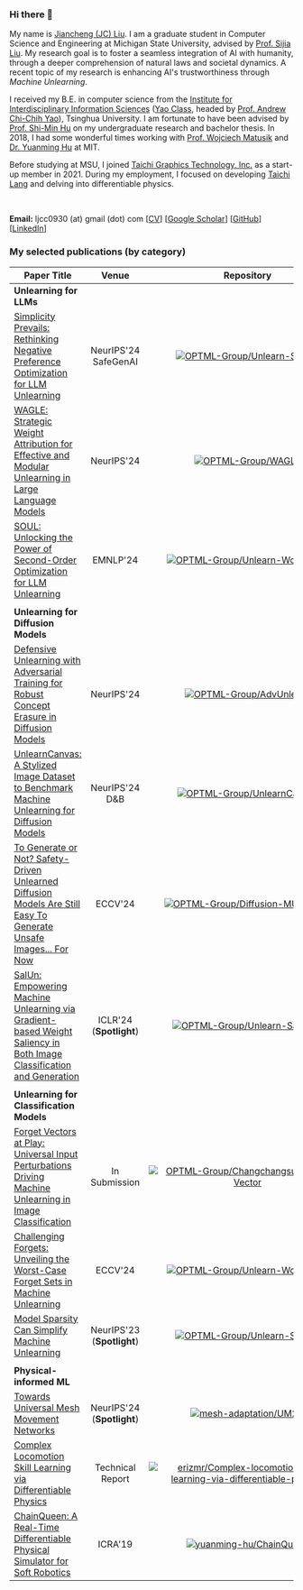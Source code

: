 ### Hi there 👋

My name is [Jiancheng (JC) Liu](https://ljcc0930.github.io/). I am a graduate student in Computer Science and Engineering at Michigan State University, advised by [Prof. Sijia Liu](https://lsjxjtu.github.io/). My research goal is to foster a seamless integration of AI with humanity, through a deeper comprehension of natural laws and societal dynamics. A recent topic of my research is enhancing AI's trustworthiness through *Machine Unlearning*.

I received my B.E. in computer science from the [Institute for Interdisciplinary Information Sciences](https://iiis.tsinghua.edu.cn/en/) ([Yao Class](https://iiis.tsinghua.edu.cn/en/yaoclass/), headed by [Prof. Andrew Chi-Chih Yao](https://iiis.tsinghua.edu.cn/yao/)), Tsinghua University. I am fortunate to have been advised by [Prof. Shi-Min Hu](https://cg.cs.tsinghua.edu.cn/shimin.htm) on my undergraduate research and bachelor thesis. In 2018, I had some wonderful times working with [Prof. Wojciech Matusik](https://cdfg.mit.edu/wojciech) and [Dr. Yuanming Hu](https://yuanming.taichi.graphics/) at MIT.

Before studying at MSU, I joined [Taichi Graphics Technology, Inc.](https://taichi.graphics/) as a start-up member in 2021. During my employment, I focused on developing [Taichi Lang](https://github.com/taichi-dev/taichi) and delving into differentiable physics.

</br>

**Email:** ljcc0930 (at) gmail (dot) com [[CV](https://ljcc0930.github.io/docs/cv_jiancheng.pdf)] [[Google Scholar](https://scholar.google.com/citations?user=ReWNzl4AAAAJ)] [[GitHub](https://github.com/ljcc0930)] [[LinkedIn](https://www.linkedin.com/in/ljcc0930/)]

### My selected publications (by category)
|Paper Title|Venue|<div style="width:350px">Repository</div>|
|---|:---:|:---:|
|**Unlearning for LLMs**||
|[Simplicity Prevails: Rethinking Negative Preference Optimization for LLM Unlearning](https://arxiv.org/abs/2410.07163)| NeurIPS'24 SafeGenAI | [![OPTML-Group/Unlearn-Simple](https://img.shields.io/badge/Unlearn--Simple-grey?logo=github)](https://github.com/OPTML-Group/Unlearn-Simple) |
|[WAGLE: Strategic Weight Attribution for Effective and Modular Unlearning in Large Language Models](https://arxiv.org/abs/2410.17509)| NeurIPS'24 | [![OPTML-Group/WAGLE](https://img.shields.io/badge/WAGLE-grey?logo=github)](https://github.com/OPTML-Group/WAGLE) |
|[SOUL: Unlocking the Power of Second-Order Optimization for LLM Unlearning](https://arxiv.org/abs/2404.18239)| EMNLP'24 |[![OPTML-Group/Unlearn-WorstCase](https://img.shields.io/badge/SOUL-grey?logo=github)](https://github.com/OPTML-Group/SOUL)|
|||
|**Unlearning for Diffusion Models**||
|[Defensive Unlearning with Adversarial Training for Robust Concept Erasure in Diffusion Models](https://arxiv.org/abs/2405.15234)| NeurIPS'24 |[![OPTML-Group/AdvUnlearn](https://img.shields.io/badge/AdvUnlearn-grey?logo=github)](https://github.com/OPTML-Group/AdvUnlearn)|
|[UnlearnCanvas: A Stylized Image Dataset to Benchmark Machine Unlearning for Diffusion Models](https://arxiv.org/abs/2402.11846)| NeurIPS'24 D&B |[![OPTML-Group/UnlearnCanvas](https://img.shields.io/badge/UnlearnCanvas-grey?logo=github)](https://github.com/OPTML-Group/UnlearnCanvas)|
|[To Generate or Not? Safety-Driven Unlearned Diffusion Models Are Still Easy To Generate Unsafe Images... For Now](https://arxiv.org/abs/2310.11868)| ECCV'24 |[![OPTML-Group/Diffusion-MU-Attack](https://img.shields.io/badge/Diffusion--MU--Attack-grey?logo=github)](https://github.com/OPTML-Group/Diffusion-MU-Attack)|
|[SalUn: Empowering Machine Unlearning via Gradient-based Weight Saliency in Both Image Classification and Generation](https://arxiv.org/abs/2310.12508)|ICLR'24 (**Spotlight**)|[![OPTML-Group/Unlearn-Saliency](https://img.shields.io/badge/Unlearn--Saliency-grey?logo=github)](https://github.com/OPTML-Group/Unlearn-Saliency)|
|||
|**Unlearning for Classification Models**||
|[Forget Vectors at Play: Universal Input Perturbations Driving Machine Unlearning in Image Classification](https://arxiv.org/abs/2412.16780)| In Submission |[![OPTML-Group/Changchangsun/Forget-Vector](https://img.shields.io/badge/Forget--Vector-grey?logo=github)](https://github.com/Changchangsun/Forget-Vector)|
|[Challenging Forgets: Unveiling the Worst-Case Forget Sets in Machine Unlearning](https://arxiv.org/abs/2403.07362)| ECCV'24 |[![OPTML-Group/Unlearn-WorstCase](https://img.shields.io/badge/Unlearn--WorstCase-grey?logo=github)](https://github.com/OPTML-Group/Unlearn-WorstCase)|
|[Model Sparsity Can Simplify Machine Unlearning](https://arxiv.org/abs/2304.04934)|NeurIPS'23 (**Spotlight**)|[![OPTML-Group/Unlearn-Sparse](https://img.shields.io/badge/Unlearn--Sparse-grey?logo=github)](https://github.com/OPTML-Group/Unlearn-Sparse)|
|||
|**Physical-informed ML**||
|[Towards Universal Mesh Movement Networks](https://arxiv.org/abs/2407.00382)| NeurIPS'24 (**Spotlight**) | [![mesh-adaptation/UM2N](https://img.shields.io/badge/UM2N-grey?logo=github)](https://github.com/mesh-adaptation/UM2N) |
|[Complex Locomotion Skill Learning via Differentiable Physics](https://arxiv.org/abs/2206.02341)| Technical Report | [![erizmr/Complex-locomotion-skill-learning-via-differentiable-physics](https://img.shields.io/badge/Complex--learning-grey?logo=github)](https://github.com/erizmr/Complex-locomotion-skill-learning-via-differentiable-physics) |
|[ChainQueen: A Real-Time Differentiable Physical Simulator for Soft Robotics](https://arxiv.org/abs/1810.01054)| ICRA'19 |[![yuanming-hu/ChainQueen](https://img.shields.io/badge/ChainQueen-grey?logo=github)](https://github.com/yuanming-hu/ChainQueen)|
